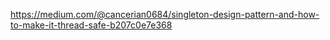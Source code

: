 https://medium.com/@cancerian0684/singleton-design-pattern-and-how-to-make-it-thread-safe-b207c0e7e368